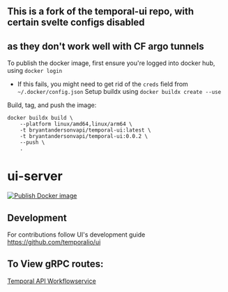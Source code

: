 ## This is a fork of the temporal-ui repo, with certain svelte configs disabled
## as they don't work well with CF argo tunnels

To publish the docker image, first ensure you're logged into docker hub, using `docker login`
- If this fails, you might need to get rid of the `creds` field from `~/.docker/config.json`
Setup buildx using `docker buildx create --use`

Build, tag, and push the image:

```
docker buildx build \
    --platform linux/amd64,linux/arm64 \
    -t bryantandersonvapi/temporal-ui:latest \
    -t bryantandersonvapi/temporal-ui:0.0.2 \
    --push \
    .
```

# ui-server

[![Publish Docker image](https://github.com/temporalio/ui-server/actions/workflows/docker.yml/badge.svg)](https://github.com/temporalio/ui-server/actions/workflows/docker.yml)

## Development

For contributions follow UI's development guide https://github.com/temporalio/ui


## To View gRPC routes:
[Temporal API Workflowservice](https://github.com/temporalio/api/blob/master/temporal/api/workflowservice/v1/service.proto)
